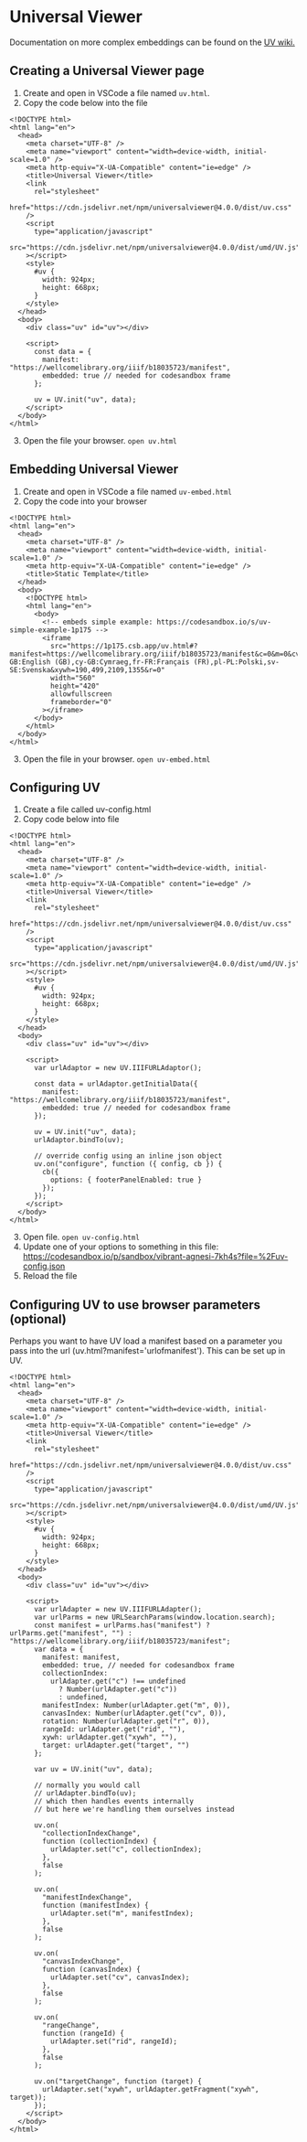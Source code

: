 # Universal Viewer
Documentation on more complex embeddings can be found on the [UV wiki.](https://github.com/UniversalViewer/universalviewer/wiki/UV-Examples)

## Creating a Universal Viewer page
1. Create and open in VSCode a file named `uv.html`.
2. Copy the code below into the file
```
<!DOCTYPE html>
<html lang="en">
  <head>
    <meta charset="UTF-8" />
    <meta name="viewport" content="width=device-width, initial-scale=1.0" />
    <meta http-equiv="X-UA-Compatible" content="ie=edge" />
    <title>Universal Viewer</title>
    <link
      rel="stylesheet"
      href="https://cdn.jsdelivr.net/npm/universalviewer@4.0.0/dist/uv.css"
    />
    <script
      type="application/javascript"
      src="https://cdn.jsdelivr.net/npm/universalviewer@4.0.0/dist/umd/UV.js"
    ></script>
    <style>
      #uv {
        width: 924px;
        height: 668px;
      }
    </style>
  </head>
  <body>
    <div class="uv" id="uv"></div>

    <script>
      const data = {
        manifest: "https://wellcomelibrary.org/iiif/b18035723/manifest",
        embedded: true // needed for codesandbox frame
      };

      uv = UV.init("uv", data);
    </script>
  </body>
</html>
```

3. Open the file your browser. `open uv.html`

## Embedding Universal Viewer
1. Create and open in VSCode a file named `uv-embed.html`
2. Copy the code into your browser
```
<!DOCTYPE html>
<html lang="en">
  <head>
    <meta charset="UTF-8" />
    <meta name="viewport" content="width=device-width, initial-scale=1.0" />
    <meta http-equiv="X-UA-Compatible" content="ie=edge" />
    <title>Static Template</title>
  </head>
  <body>
    <!DOCTYPE html>
    <html lang="en">
      <body>
        <!-- embeds simple example: https://codesandbox.io/s/uv-simple-example-1p175 -->
        <iframe
          src="https://1p175.csb.app/uv.html#?manifest=https://wellcomelibrary.org/iiif/b18035723/manifest&c=0&m=0&cv=1&config=&locales=en-GB:English (GB),cy-GB:Cymraeg,fr-FR:Français (FR),pl-PL:Polski,sv-SE:Svenska&xywh=190,499,2109,1355&r=0"
          width="560"
          height="420"
          allowfullscreen
          frameborder="0"
        ></iframe>
      </body>
    </html>
  </body>
</html>

```
3. Open the file in your browser. `open uv-embed.html`

## Configuring UV
1. Create a file called uv-config.html
2. Copy code below into file
```
<!DOCTYPE html>
<html lang="en">
  <head>
    <meta charset="UTF-8" />
    <meta name="viewport" content="width=device-width, initial-scale=1.0" />
    <meta http-equiv="X-UA-Compatible" content="ie=edge" />
    <title>Universal Viewer</title>
    <link
      rel="stylesheet"
      href="https://cdn.jsdelivr.net/npm/universalviewer@4.0.0/dist/uv.css"
    />
    <script
      type="application/javascript"
      src="https://cdn.jsdelivr.net/npm/universalviewer@4.0.0/dist/umd/UV.js"
    ></script>
    <style>
      #uv {
        width: 924px;
        height: 668px;
      }
    </style>
  </head>
  <body>
    <div class="uv" id="uv"></div>

    <script>
      var urlAdaptor = new UV.IIIFURLAdaptor();

      const data = urlAdaptor.getInitialData({
        manifest: "https://wellcomelibrary.org/iiif/b18035723/manifest",
        embedded: true // needed for codesandbox frame
      });

      uv = UV.init("uv", data);
      urlAdaptor.bindTo(uv);

      // override config using an inline json object
      uv.on("configure", function ({ config, cb }) {
        cb({
          options: { footerPanelEnabled: true }
        });
      });
    </script>
  </body>
</html>
```
3. Open file. `open uv-config.html`
4. Update one of your options to something in this file: https://codesandbox.io/p/sandbox/vibrant-agnesi-7kh4s?file=%2Fuv-config.json
5. Reload the file

## Configuring UV to use browser parameters (optional)
Perhaps you want to have UV load a manifest based on a parameter you pass into the url (uv.html?manifest='urlofmanifest'). This can be set up in UV.

```
<!DOCTYPE html>
<html lang="en">
  <head>
    <meta charset="UTF-8" />
    <meta name="viewport" content="width=device-width, initial-scale=1.0" />
    <meta http-equiv="X-UA-Compatible" content="ie=edge" />
    <title>Universal Viewer</title>
    <link
      rel="stylesheet"
      href="https://cdn.jsdelivr.net/npm/universalviewer@4.0.0/dist/uv.css"
    />
    <script
      type="application/javascript"
      src="https://cdn.jsdelivr.net/npm/universalviewer@4.0.0/dist/umd/UV.js"
    ></script>
    <style>
      #uv {
        width: 924px;
        height: 668px;
      }
    </style>
  </head>
  <body>
    <div class="uv" id="uv"></div>

    <script>
      var urlAdapter = new UV.IIIFURLAdapter();
      var urlParms = new URLSearchParams(window.location.search);
      const manifest = urlParms.has("manifest") ? urlParms.get("manifest", "") : "https://wellcomelibrary.org/iiif/b18035723/manifest";
      var data = {
        manifest: manifest,
        embedded: true, // needed for codesandbox frame
        collectionIndex:
          urlAdapter.get("c") !== undefined
            ? Number(urlAdapter.get("c"))
            : undefined,
        manifestIndex: Number(urlAdapter.get("m", 0)),
        canvasIndex: Number(urlAdapter.get("cv", 0)),
        rotation: Number(urlAdapter.get("r", 0)),
        rangeId: urlAdapter.get("rid", ""),
        xywh: urlAdapter.get("xywh", ""),
        target: urlAdapter.get("target", "")
      };

      var uv = UV.init("uv", data);

      // normally you would call
      // urlAdapter.bindTo(uv);
      // which then handles events internally
      // but here we're handling them ourselves instead

      uv.on(
        "collectionIndexChange",
        function (collectionIndex) {
          urlAdapter.set("c", collectionIndex);
        },
        false
      );

      uv.on(
        "manifestIndexChange",
        function (manifestIndex) {
          urlAdapter.set("m", manifestIndex);
        },
        false
      );

      uv.on(
        "canvasIndexChange",
        function (canvasIndex) {
          urlAdapter.set("cv", canvasIndex);
        },
        false
      );

      uv.on(
        "rangeChange",
        function (rangeId) {
          urlAdapter.set("rid", rangeId);
        },
        false
      );

      uv.on("targetChange", function (target) {
        urlAdapter.set("xywh", urlAdapter.getFragment("xywh", target));
      });
    </script>
  </body>
</html>

```

